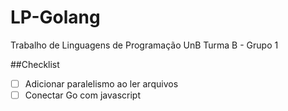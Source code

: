 # LP-Golang
Trabalho de Linguagens de Programação UnB Turma B - Grupo 1

##Checklist
- [ ] Adicionar paralelismo ao ler arquivos
- [ ] Conectar Go com javascript
